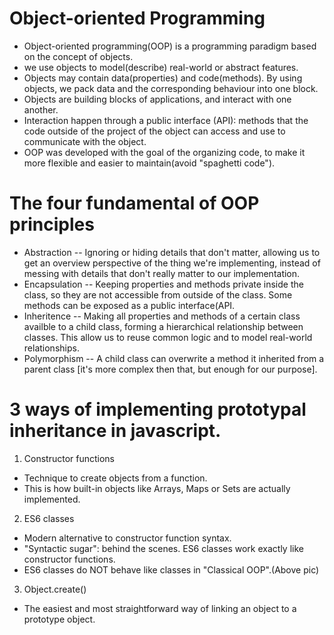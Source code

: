 # Object-oriented Programming
- Object-oriented programming(OOP) is a programming paradigm based on the concept of objects.
- we use objects to model(describe) real-world or abstract features.
- Objects may contain data(properties) and code(methods). By using objects, we pack data and the corresponding behaviour into one block.
- Objects are building blocks of applications, and interact with one another.
- Interaction happen through a public interface (API): methods that the code outside of the project of the object can access and use to communicate with the object.
- OOP was developed with the goal of the organizing code, to make it more flexible and easier to maintain(avoid "spaghetti code").

# The four fundamental of OOP principles
- Abstraction
-- Ignoring or hiding details that don't matter, allowing us to get an overview perspective of the thing we're implementing, instead of messing with details that don't really matter to our implementation.
- Encapsulation
-- Keeping properties and methods private inside the class, so they are not accessible from outside of the class. Some methods can be exposed as a public interface(API.
- Inheritence
-- Making all properties and methods of a certain class availble to a child class, forming a hierarchical relationship between classes. This allow us to reuse common logic and to model real-world relationships.
- Polymorphism
-- A child class can overwrite a method it inherited from a parent class [it's more complex then that, but enough for our purpose].

# 3 ways of implementing prototypal inheritance in javascript.
1. Constructor functions
- Technique to create objects from a function.
- This is how built-in objects like Arrays, Maps or Sets are actually implemented.

2. ES6 classes
- Modern alternative to constructor function syntax.
- "Syntactic sugar": behind the scenes. ES6 classes work exactly like constructor functions.
- ES6 classes do NOT behave like classes in "Classical OOP".(Above pic)

3. Object.create()
- The easiest and most straightforward way of linking an object to a prototype object.